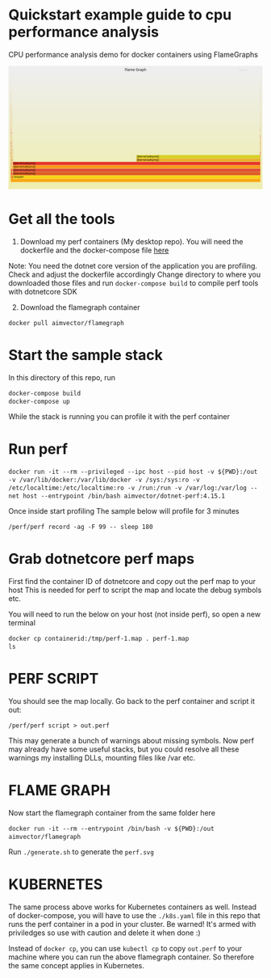# Quickstart example guide to cpu performance analysis
CPU performance analysis demo for docker containers using FlameGraphs

![sample](./perf.svg)

# Get all the tools

1) Download my perf containers (My desktop repo). You will need the dockerfile and the docker-compose file [here](https://github.com/marcel-dempers/my-desktop/tree/master/dockerfiles/perf/dotnetcore)

Note: You need the dotnet core version of the application you are profiling. Check and adjust the dockerfile accordingly
Change directory to where you downloaded those files and run `docker-compose build` to compile perf tools with dotnetcore SDK

2) Download the flamegraph container
```
docker pull aimvector/flamegraph
```

# Start the sample stack

In this directory of this repo, run

```
docker-compose build
docker-compose up
```

While the stack is running you can profile it with the perf container
# Run perf

```
docker run -it --rm --privileged --ipc host --pid host -v ${PWD}:/out -v /var/lib/docker:/var/lib/docker -v /sys:/sys:ro -v /etc/localtime:/etc/localtime:ro -v /run:/run -v /var/log:/var/log --net host --entrypoint /bin/bash aimvector/dotnet-perf:4.15.1
```

Once inside start profiling
The sample below will profile for 3 minutes

```
/perf/perf record -ag -F 99 -- sleep 180
```

# Grab dotnetcore perf maps 

First find the container ID of dotnetcore and copy out the perf map to your host
This is needed for perf to script the map and locate the debug symbols etc.

You will need to run the below on your host (not inside perf), so open a new terminal

```
docker cp containerid:/tmp/perf-1.map . perf-1.map
ls
```

# PERF SCRIPT
You should see the map locally.
Go back to the perf container and script it out:

```
/perf/perf script > out.perf
```

This may generate a bunch of warnings about missing symbols.
Now perf may already have some useful stacks, but you could resolve all these warnings my installing DLLs, mounting files like /var etc.

# FLAME GRAPH

Now start the flamegraph container from the same folder here

```
docker run -it --rm --entrypoint /bin/bash -v ${PWD}:/out aimvector/flamegraph
```

Run `./generate.sh` to generate the `perf.svg`

# KUBERNETES

The same process above works for Kubernetes containers as well.
Instead of docker-compose, you will have to use the `./k8s.yaml` file in this repo that runs the perf container in a pod in your cluster.
Be warned! It's armed with priviledges so use with caution and delete it when done :)

Instead of `docker cp`, you can use `kubectl cp` to copy `out.perf` to your machine where you can run the above flamegraph container.
So therefore the same concept applies in Kubernetes.

